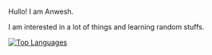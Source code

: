 Hullo! I am Anwesh.

I am interested in a lot of things and learning random stuffs.

[![Top Languages](https://github-readme-stats.vercel.app/api/top-langs/?username=anwrat&layout=compact&theme=radical)](https://github.com/anuraghazra/github-readme-stats)  


<!---
anwrat/anwrat is a ✨ special ✨ repository because its `README.md` (this file) appears on your GitHub profile.
You can click the Preview link to take a look at your changes.
--->
